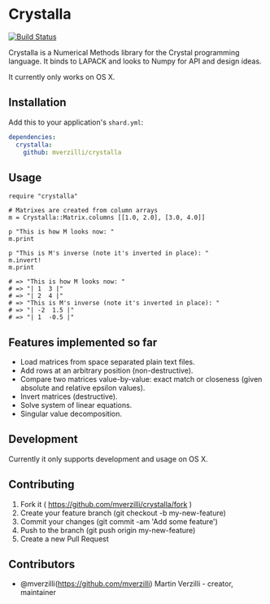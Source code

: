 # Crystalla

[![Build Status](https://travis-ci.org/mverzilli/crystalla.svg?branch=master)](https://travis-ci.org/mverzilli/crystalla)

Crystalla is a Numerical Methods library for the Crystal programming language. It binds to LAPACK and looks to Numpy for API and design ideas.

It currently only works on OS X.

## Installation

Add this to your application's `shard.yml`:

```yaml
dependencies:
  crystalla:
    github: mverzilli/crystalla
```

## Usage

```crystal
require "crystalla"

# Matrixes are created from column arrays
m = Crystalla::Matrix.columns [[1.0, 2.0], [3.0, 4.0]]

p "This is how M looks now: "
m.print

p "This is M's inverse (note it's inverted in place): "
m.invert!
m.print

# => "This is how M looks now: "
# => "| 1  3 |"
# => "| 2  4 |"
# => "This is M's inverse (note it's inverted in place): "
# => "| -2  1.5 |"
# => "| 1  -0.5 |"
```

## Features implemented so far

* Load matrices from space separated plain text files.
* Add rows at an arbitrary position (non-destructive).
* Compare two matrices value-by-value: exact match or closeness (given absolute and relative epsilon values).
* Invert matrices (destructive).
* Solve system of linear equations.
* Singular value decomposition.

## Development

Currently it only supports development and usage on OS X.

## Contributing

1. Fork it ( https://github.com/mverzilli/crystalla/fork )
2. Create your feature branch (git checkout -b my-new-feature)
3. Commit your changes (git commit -am 'Add some feature')
4. Push to the branch (git push origin my-new-feature)
5. Create a new Pull Request

## Contributors

- @mverzilli(https://github.com/mverzilli) Martin Verzilli - creator, maintainer
